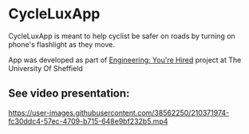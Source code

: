 # CycleLuxApp

CycleLuxApp is meant to help cyclist be safer on roads by turning on phone's flashlight as they move.

App was developed as part of [Engineering: You're Hired](https://www.sheffield.ac.uk/engineering/study/youre-hired) project at The University Of Sheffield

## See video presentation:

https://user-images.githubusercontent.com/38562250/210371974-fc30ddc4-57ec-4709-b715-648e9bf232b5.mp4


